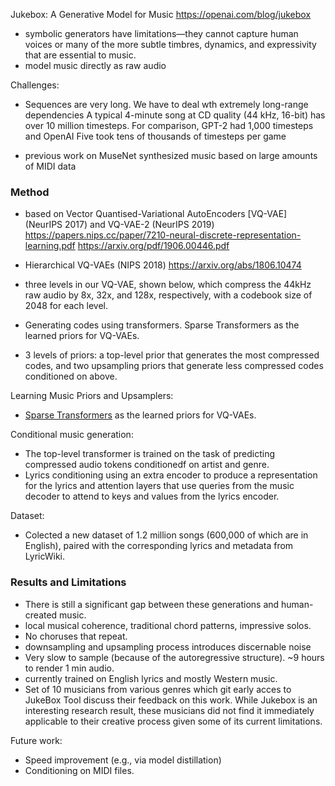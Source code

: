 Jukebox: A Generative Model for Music
https://openai.com/blog/jukebox

- symbolic generators have limitations—they cannot capture human voices or many of the more subtle timbres, dynamics, and expressivity that are essential to music.
- model music directly as raw audio

Challenges:
- Sequences are very long. We have to deal wth extremely long-range dependencies
A typical 4-minute song at CD quality (44 kHz, 16-bit) has over 10 million timesteps.
 For comparison, GPT-2 had 1,000 timesteps and OpenAI Five took tens of thousands of timesteps per game

 - previous work on MuseNet  synthesized music based on large amounts of MIDI data

### Method

 - based on Vector Quantised-Variational AutoEncoders [VQ-VAE] (NeurIPS 2017) and VQ-VAE-2 (NeurIPS 2019)
 https://papers.nips.cc/paper/7210-neural-discrete-representation-learning.pdf
 https://arxiv.org/pdf/1906.00446.pdf
 - Hierarchical VQ-VAEs (NIPS 2018)
 https://arxiv.org/abs/1806.10474

 - three levels in our VQ-VAE, shown below, which compress the 44kHz raw audio by 8x, 32x, and 128x, respectively, with a codebook size of 2048 for each level.
 - Generating codes using transformers. Sparse Transformers as the learned priors for VQ-VAEs.
  - 3 levels of priors: a top-level prior that generates the most compressed codes, and two upsampling priors that generate less compressed codes conditioned on above.

Learning Music Priors and Upsamplers:
- [Sparse Transformers](https://openai.com/blog/sparse-transformer/) as the learned priors for VQ-VAEs.


Conditional music generation:
  - The top-level transformer is trained on the task of predicting compressed audio tokens conditionedf on artist and genre.
  - Lyrics conditioning using an extra encoder to produce a representation for the lyrics and attention layers that use queries from the music decoder to attend to keys and values from the lyrics encoder.


  Dataset:
  - Colected a new dataset of 1.2 million songs (600,000 of which are in English), paired with the corresponding lyrics and metadata from LyricWiki.


### Results and Limitations

- There is still a significant gap between these generations and human-created music.
-  local musical coherence, traditional chord patterns, impressive solos.
- No choruses that repeat.
- downsampling and upsampling process introduces discernable noise
- Very slow to sample (because of the autoregressive structure). ~9 hours to  render 1 min audio.
- currently trained on English lyrics and mostly Western music.
- Set of 10 musicians from various genres which git early acces to JukeBox Tool  discuss their feedback on this work. While Jukebox is an interesting research result, these musicians did not find it immediately applicable to their creative process given some of its current limitations.

Future work:
- Speed improvement (e.g., via model distillation)
- Conditioning on MIDI files.
